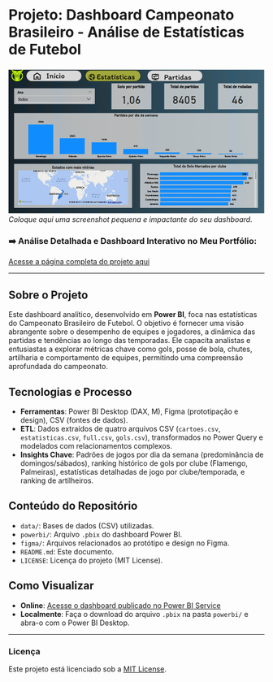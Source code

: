 # Projeto: Dashboard Campeonato Brasileiro - Análise de Estatísticas de Futebol

![Thumbnail do Dashboard](quarto/capa.png)
_Coloque aqui uma screenshot pequena e impactante do seu dashboard._

### ➡️ Análise Detalhada e Dashboard Interativo no Meu Portfólio:
[Acesse a página completa do projeto aqui](https://ferreiragabrielw.github.io/portfolio-gabriel/projetos/Dashboards/7DadosCampeonatoBrasileiro/Projeto7DA.html)

---

## Sobre o Projeto

Este dashboard analítico, desenvolvido em **Power BI**, foca nas estatísticas do Campeonato Brasileiro de Futebol. O objetivo é fornecer uma visão abrangente sobre o desempenho de equipes e jogadores, a dinâmica das partidas e tendências ao longo das temporadas. Ele capacita analistas e entusiastas a explorar métricas chave como gols, posse de bola, chutes, artilharia e comportamento de equipes, permitindo uma compreensão aprofundada do campeonato.

## Tecnologias e Processo

* **Ferramentas**: Power BI Desktop (DAX, M), Figma (prototipação e design), CSV (fontes de dados).
* **ETL**: Dados extraídos de quatro arquivos CSV (`cartoes.csv`, `estatisticas.csv`, `full.csv`, `gols.csv`), transformados no Power Query e modelados com relacionamentos complexos.
* **Insights Chave**: Padrões de jogos por dia da semana (predominância de domingos/sábados), ranking histórico de gols por clube (Flamengo, Palmeiras), estatísticas detalhadas de jogo por clube/temporada, e ranking de artilheiros.

## Conteúdo do Repositório

* `data/`: Bases de dados (CSV) utilizadas.
* `powerbi/`: Arquivo `.pbix` do dashboard Power BI.
* `figma/`: Arquivos relacionados ao protótipo e design no Figma.
* `README.md`: Este documento.
* `LICENSE`: Licença do projeto (MIT License).

## Como Visualizar

* **Online**: [Acesse o dashboard publicado no Power BI Service](https://app.powerbi.com/groups/me/reports/54b43cfa-2bb7-40c7-9a38-7749659f650e/ReportSectiondb174d934dc20ebf6e93?experience=power-bi)
* **Localmente**: Faça o download do arquivo `.pbix` na pasta `powerbi/` e abra-o com o Power BI Desktop.

---

### Licença

Este projeto está licenciado sob a [MIT License](LICENSE).